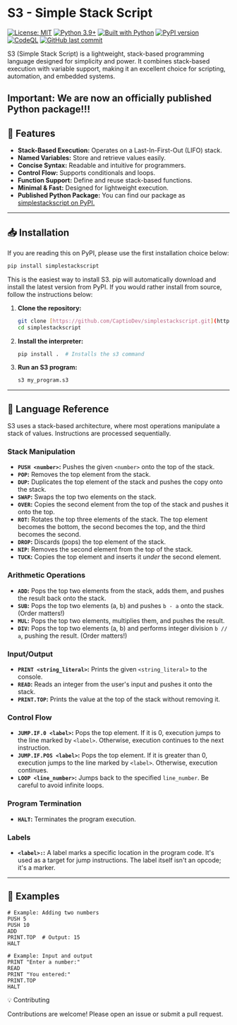 # S3 - Simple Stack Script 
[![License: MIT](https://img.shields.io/badge/License-MIT-yellow.svg)](https://opensource.org/licenses/MIT) [![Python 3.9+](https://img.shields.io/badge/python-3.9+-blue.svg)](https://www.python.org/downloads/release/python-390/) [![Built with Python](https://img.shields.io/badge/Built_With-Python-blue)](https://www.python.org) [![PyPI version](https://img.shields.io/pypi/v/simplestackscript)](https://pypi.org/project/simplestackscript/) [![CodeQL](https://github.com/CaptioDev/simplestackscript/actions/workflows/github-code-scanning/codeql/badge.svg)](https://github.com/CaptioDev/simplestackscript/actions/workflows/github-code-scanning/codeql) [![GitHub last commit](https://img.shields.io/github/last-commit/CaptioDev/simplestackscript)](https://github.com/CaptioDev/simplestackscript/commits/main) 


S3 (Simple Stack Script) is a lightweight, stack-based programming language designed for simplicity and power. It combines stack-based execution with variable support, making it an excellent choice for scripting, automation, and embedded systems.

## Important: We are now an officially published Python package!!! 

## 🚀 Features

-   **Stack-Based Execution:** Operates on a Last-In-First-Out (LIFO) stack.
-   **Named Variables:** Store and retrieve values easily.
-   **Concise Syntax:** Readable and intuitive for programmers.
-   **Control Flow:** Supports conditionals and loops.
-   **Function Support:** Define and reuse stack-based functions.
-   **Minimal & Fast:** Designed for lightweight execution.
-   **Published Python Package:** You can find our package as [simplestackscript on PyPI.](https://pypi.org/project/simplestackscript/)

---

## 📥 Installation

If you are reading this on PyPI, please use the first installation choice below:

```bash
pip install simplestackscript
```

This is the easiest way to install S3.  pip will automatically download and install the latest version from PyPI.
If you would rather install from source, follow the instructions below:

1.  **Clone the repository:**

    ```bash
    git clone [https://github.com/CaptioDev/simplestackscript.git](https://github.com/CaptioDev/simplestackscript.git)
    cd simplestackscript
    ```

2.  **Install the interpreter:**

    ```bash
    pip install .  # Installs the s3 command
    ```

3.  **Run an S3 program:**

    ```bash
    s3 my_program.s3
    ```

---

## 📖 Language Reference

S3 uses a stack-based architecture, where most operations manipulate a stack of values.  Instructions are processed sequentially.

### Stack Manipulation

*   **`PUSH <number>`:** Pushes the given `<number>` onto the top of the stack.
*   **`POP`:** Removes the top element from the stack.
*   **`DUP`:** Duplicates the top element of the stack and pushes the copy onto the stack.
*   **`SWAP`:** Swaps the top two elements on the stack.
*   **`OVER`:** Copies the second element from the top of the stack and pushes it onto the top.
*   **`ROT`:** Rotates the top three elements of the stack. The top element becomes the bottom, the second becomes the top, and the third becomes the second.
*   **`DROP`:** Discards (pops) the top element of the stack.
*   **`NIP`:** Removes the second element from the top of the stack.
*   **`TUCK`:** Copies the top element and inserts it *under* the second element.

### Arithmetic Operations

*   **`ADD`:** Pops the top two elements from the stack, adds them, and pushes the result back onto the stack.
*   **`SUB`:** Pops the top two elements (a, b) and pushes `b - a` onto the stack. (Order matters!)
*   **`MUL`:** Pops the top two elements, multiplies them, and pushes the result.
*   **`DIV`:** Pops the top two elements (a, b) and performs integer division `b // a`, pushing the result. (Order matters!)

### Input/Output

*   **`PRINT <string_literal>`:** Prints the given `<string_literal>` to the console.
*   **`READ`:** Reads an integer from the user's input and pushes it onto the stack.
*   **`PRINT.TOP`:** Prints the value at the top of the stack without removing it.

### Control Flow

*   **`JUMP.IF.0 <label>`:** Pops the top element. If it is 0, execution jumps to the line marked by `<label>`. Otherwise, execution continues to the next instruction.
*   **`JUMP.IF.POS <label>`:** Pops the top element. If it is greater than 0, execution jumps to the line marked by `<label>`. Otherwise, execution continues.
*   **`LOOP <line_number>`:** Jumps back to the specified `line_number`. Be careful to avoid infinite loops.

### Program Termination

*   **`HALT`:** Terminates the program execution.

### Labels

*   **`<label>:`:** A label marks a specific location in the program code. It's used as a target for jump instructions. The label itself isn't an opcode; it's a marker.

---

## 📝 Examples

```s3
# Example: Adding two numbers
PUSH 5
PUSH 10
ADD
PRINT.TOP  # Output: 15
HALT

# Example: Input and output
PRINT "Enter a number:"
READ
PRINT "You entered:"
PRINT.TOP
HALT
```

💡 Contributing

Contributions are welcome! Please open an issue or submit a pull request.
